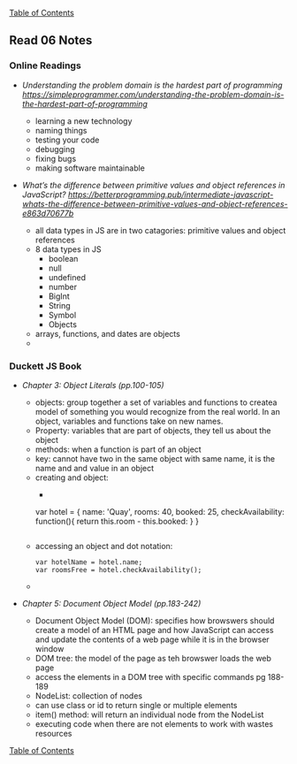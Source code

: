 [Table of Contents](https://jon-gitter.github.io/reading-notes/)

## Read 06 Notes

### Online Readings
- _Understanding the problem domain is the hardest part of programming https://simpleprogrammer.com/understanding-the-problem-domain-is-the-hardest-part-of-programming_
  - learning a new technology
  - naming things
  - testing your code
  - debugging
  - fixing bugs
  - making software maintainable 


- _What’s the difference between primitive values and object references in JavaScript? https://betterprogramming.pub/intermediate-javascript-whats-the-difference-between-primitive-values-and-object-references-e863d70677b_
  - all data types in JS are in two catagories: primitive values and object references
  - 8 data types in JS
    - boolean
    - null
    - undefined
    - number
    - BigInt
    - String
    - Symbol
    - Objects
  - arrays, functions, and dates are objects
  - 
  
### Duckett JS Book

- _Chapter 3: Object Literals (pp.100-105)_
  - objects: group together a set of variables and functions to createa  model of something you would recognize from the real world. In an object, variables and functions take on new names.
  - Property: variables that are part of objects, they tell us about the object
  - methods: when a function is part of an object
  - key: cannot have two in the same object with same name, it is the name and and value in an object
  - creating and object:
    - ``` 
    var hotel = {
      name: 'Quay',
      rooms: 40,
      booked: 25,
      checkAvailability: function(){
        return this.room - this.booked:
      }
    }
    ```
  - accessing an object and dot notation:
    ```
    var hotelName = hotel.name;
    var roomsFree = hotel.checkAvailability();
    ```
  - 


- _Chapter 5: Document Object Model (pp.183-242)_
  - Document Object Model (DOM): specifies how browswers should create a model of an HTML page and how JavaScript can access and update the contents of a web page while it is in the browser window
  - DOM tree: the model of the page as teh browswer loads the web page
  - access the elements in a DOM tree with specific commands pg 188-189
  - NodeList: collection of nodes
  - can use class or id to return single or multiple elements
  - item() method: will return an individual node from the NodeList
  - executing code when there are not elements to work with wastes resources
  



[Table of Contents](https://jon-gitter.github.io/reading-notes/)
